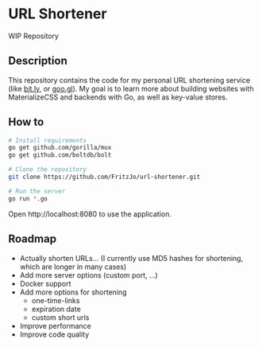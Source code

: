 # URL Shortener
WIP Repository

## Description
This repository contains the code for my personal URL shortening service (like [bit.ly](https://bitly.com/), or [goo.gl](https://goo.gl/)).
My goal is to learn more about building websites with MaterializeCSS and backends with Go, as well as key-value stores.

## How to
``` bash
# Install requirements
go get github.com/gorilla/mux
go get github.com/boltdb/bolt

# Clone the repository 
git clone https://github.com/FritzJo/url-shortener.git

# Run the server
go run *.go
```
Open http://localhost:8080 to use the application.

## Roadmap
* Actually shorten URLs... (I currently use MD5 hashes for shortening, which are longer in many cases)
* Add more server options (custom port, ...) 
* Docker support
* Add more options for shortening
  * one-time-links
  * expiration date 
  * custom short urls
* Improve performance
* Improve code quality
